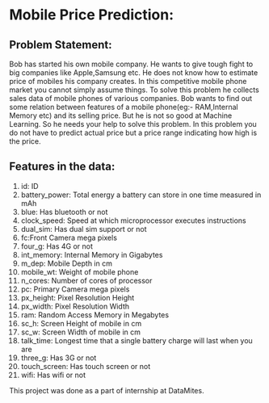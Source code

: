 # Mobile Price Prediction:

## Problem Statement: 
Bob has started his own mobile company. He wants to give tough fight to big companies like Apple,Samsung etc. He does not know how to estimate price of mobiles his company creates. In this competitive mobile phone market you cannot simply assume things. To solve this problem he collects sales data of mobile phones of various companies.
Bob wants to find out some relation between features of a mobile phone(eg:- RAM,Internal Memory etc) and its selling price. But he is not so good at Machine Learning. So he needs your help to solve this problem. In this problem you do not have to predict actual price but a price range indicating how high is the price. 

## Features in the data:

1) id: ID
2) battery_power: Total energy a battery can store in one time measured in mAh
3) blue: Has bluetooth or not
4) clock_speed: Speed at which microprocessor executes instructions
5) dual_sim: Has dual sim support or not
6) fc:Front Camera mega pixels
7) four_g: Has 4G or not
8) int_memory: Internal Memory in Gigabytes
9) m_dep: Mobile Depth in cm
10) mobile_wt: Weight of mobile phone
11) n_cores: Number of cores of processor
12) pc: Primary Camera mega pixels
13) px_height: Pixel Resolution Height
14) px_width: Pixel Resolution Width
15) ram: Random Access Memory in Megabytes
16) sc_h: Screen Height of mobile in cm
17) sc_w: Screen Width of mobile in cm
18) talk_time: Longest time that a single battery charge will last when you are
19) three_g: Has 3G or not
20) touch_screen: Has touch screen or not
21) wifi: Has wifi or not


This project was done as a part of internship at DataMites. 
